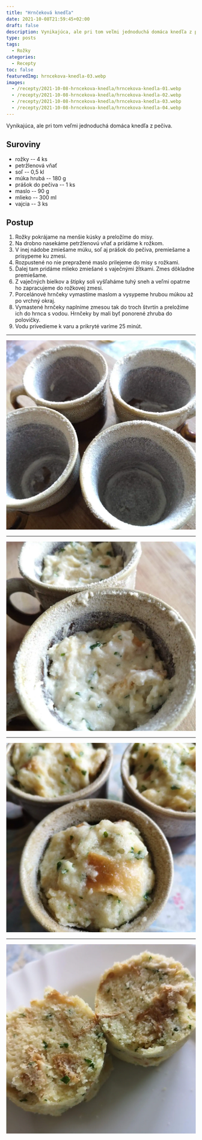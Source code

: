 ```yaml
---
title: "Hrnčeková knedľa"
date: 2021-10-08T21:59:45+02:00
draft: false
description: Vynikajúca, ale pri tom veľmi jednoduchá domáca knedľa z pečiva.
type: posts
tags:
  - Rožky
categories:
  - Recepty
toc: false
featuredImg: hrncekova-knedla-03.webp
images:
  - /recepty/2021-10-08-hrncekova-knedla/hrncekova-knedla-01.webp
  - /recepty/2021-10-08-hrncekova-knedla/hrncekova-knedla-02.webp
  - /recepty/2021-10-08-hrncekova-knedla/hrncekova-knedla-03.webp
  - /recepty/2021-10-08-hrncekova-knedla/hrncekova-knedla-04.webp
---
```


Vynikajúca, ale pri tom veľmi jednoduchá domáca knedľa z pečiva.

## Suroviny

- rožky -- 4 ks
- petržlenová vňať
- soľ -- 0,5 kl
- múka hrubá -- 180 g
- prášok do pečiva -- 1 ks
- maslo -- 90 g
- mlieko -- 300 ml
- vajcia -- 3 ks

## Postup

1. Rožky pokrájame na menšie kúsky a preložíme do misy.
2. Na drobno nasekáme petržlenovú vňať a pridáme k rožkom.
3. V inej nádobe zmiešame múku, soľ aj prášok do pečiva, premiešame a prisypeme ku zmesi.
4. Rozpustené no nie prepražené maslo prilejeme do misy s rožkami.
5. Ďalej tam pridáme mlieko zmiešané s vaječnými žĺtkami. Zmes dôkladne premiešame.
6. Z vaječných bielkov a štipky soli vyšľaháme tuhý sneh a veľmi opatrne ho zapracujeme do rožkovej zmesi.
7. Porcelánové hrnčeky vymastíme maslom a vysypeme hrubou múkou až po vrchný okraj.
8. Vymastené hrnčeky naplníme zmesou tak do troch štvrtín a preložíme ich do hrnca s vodou. Hrnčeky by mali byť ponorené zhruba do polovičky.
9. Vodu privedieme k varu a prikryté varíme 25 minút.

---

![Hrnčeková knedľa - hrnčeky](hrncekova-knedla-01.webp "Hrnčeková knedľa - hrnčeky (autor: zwieratko, 2021)")

---

![Hrnčeková knedľa - pred varením](hrncekova-knedla-02.webp "Hrnčeková knedľa - pred varením (autor: zwieratko, 2021)")

---

![Hrnčeková knedľa - po uvarení](hrncekova-knedla-03.webp "Hrnčeková knedľa - po uvarení (autor: zwieratko, 2021)")

---

![Hrnčeková knedľa](hrncekova-knedla-04.webp "Hrnčeková knedľa (autor: zwieratko, 2021)")